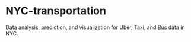 # NYC-transportation
Data analysis, prediction, and visualization for Uber, Taxi, and Bus data in NYC. 
